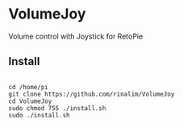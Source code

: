 # VolumeJoy
Volume control with Joystick for RetoPie

## Install
<pre><code>
cd /home/pi
git clone https://github.com/rinalim/VolumeJoy
cd VolumeJoy
sudo chmod 755 ./install.sh
sudo ./install.sh
</code></pre>

